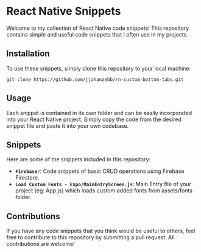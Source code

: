 # React Native Snippets

Welcome to my collection of React Native code snippets! This repository contains simple and useful code snippets that I often use in my projects.

## Installation

To use these snippets, simply clone this repository to your local machine:

```
git clone https://github.com/jjahanzebb/rn-custom-bottom-tabs.git
```

## Usage

Each snippet is contained in its own folder and can be easily incorporated into your React Native project. Simply copy the code from the desired snippet file and paste it into your own codebase.

## Snippets

Here are some of the snippets included in this repository:

- **`Firebase/`**: Code snippets of basic CRUD operations using Firebase Firestore.
- **`Load Custom Fonts - Expo/MainEntryScreen.js`**: Main Entry file of your project (eg: App.js) which loads custom added fonts from assets/fonts folder.

## Contributions

If you have any code snippets that you think would be useful to others, feel free to contribute to this repository by submitting a pull request. All contributions are welcome!
